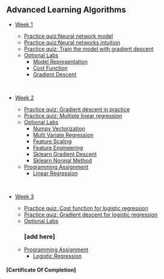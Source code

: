 ## Advanced Learning Algorithms


- [Week 1](https://github.com/dileepkanumuri/Machine-Learning-Specialization/tree/main/2.%20%20Advanced%20Learning%20Algorithms/week1)

    - [Practice quiz:Neural network model](https://github.com/dileepkanumuri/Machine-Learning-Specialization/tree/main/2.%20%20Advanced%20Learning%20Algorithms/week1/Practice%20quiz_%20Neural%20network%20model)
    - [Practice quiz:Neural networks intuition](https://github.com/dileepkanumuri/Machine-Learning-Specialization/blob/main/2.%20%20Advanced%20Learning%20Algorithms/week1/Practice%20quiz_%20Neural%20networks%20intuition/ss1.png)
    - [Practice quiz: Train the model with gradient descent](https://github.com/dileepkanumuri/Machine-Learning-Specialization/blob/main/1.%20%20Supervised%20Machine%20Learning:%20Regression%20and%20Classification/week1/Practice%20quiz_%20Train%20the%20model%20with%20gradient%20descent/ss1.png)
  - [Optional Labs](https://github.com/dileepkanumuri/Machine-Learning-Specialization/tree/main/1.%20%20Supervised%20Machine%20Learning:%20Regression%20and%20Classification/week1/Optional%20Labs)
    - [Model Representation]([/C1%20-%20Supervised%20Machine%20Learning%3A%20Regression%20and%20Classification/week1/Optional%20Labs/C1_W1_Lab03_Model_Representation_Soln.ipynb](https://github.com/dileepkanumuri/Machine-Learning-Specialization/blob/main/1.%20%20Supervised%20Machine%20Learning:%20Regression%20and%20Classification/week1/Optional%20Labs/C1_W1_Lab03_Model_Representation_Soln.ipynb))
    - [Cost Function](https://github.com/dileepkanumuri/Machine-Learning-Specialization/blob/main/1.%20%20Supervised%20Machine%20Learning:%20Regression%20and%20Classification/week1/Optional%20Labs/C1_W1_Lab04_Cost_function_Soln.ipynb)
    - [Gradient Descent](https://github.com/dileepkanumuri/Machine-Learning-Specialization/blob/main/1.%20%20Supervised%20Machine%20Learning:%20Regression%20and%20Classification/week1/Optional%20Labs/C1_W1_Lab05_Gradient_Descent_Soln.ipynb)

<br/>

- [Week 2](https://github.com/dileepkanumuri/Machine-Learning-Specialization/tree/main/1.%20%20Supervised%20Machine%20Learning:%20Regression%20and%20Classification/week2) 

    - [Practice quiz: Gradient descent in practice](https://github.com/dileepkanumuri/Machine-Learning-Specialization/tree/main/1.%20%20Supervised%20Machine%20Learning:%20Regression%20and%20Classification/week2/Practice%20quiz_%20Gradient%20descent%20in%20practice)
    - [Practice quiz: Multiple linear regression](https://github.com/dileepkanumuri/Machine-Learning-Specialization/blob/main/1.%20%20Supervised%20Machine%20Learning:%20Regression%20and%20Classification/week2/Practice%20quiz_%20Multiple%20linear%20regression/ss1.png)
    - [Optional Labs](https://github.com/dileepkanumuri/Machine-Learning-Specialization/tree/main/1.%20%20Supervised%20Machine%20Learning:%20Regression%20and%20Classification/week2/Optional%20Labs)
      - [Numpy Vectorization](https://github.com/dileepkanumuri/Machine-Learning-Specialization/blob/main/1.%20%20Supervised%20Machine%20Learning:%20Regression%20and%20Classification/week2/Optional%20Labs/C1_W2_Lab01_Python_Numpy_Vectorization_Soln.ipynb)
      - [Multi Variate Regression](https://github.com/dileepkanumuri/Machine-Learning-Specialization/blob/main/1.%20%20Supervised%20Machine%20Learning:%20Regression%20and%20Classification/week2/Optional%20Labs/C1_W2_Lab02_Multiple_Variable_Soln.ipynb)
      - [Feature Scaling](https://github.com/dileepkanumuri/Machine-Learning-Specialization/blob/main/1.%20%20Supervised%20Machine%20Learning:%20Regression%20and%20Classification/week2/Optional%20Labs/C1_W2_Lab03_Feature_Scaling_and_Learning_Rate_Soln.ipynb)
      - [Feature Engineering](https://github.com/dileepkanumuri/Machine-Learning-Specialization/blob/main/1.%20%20Supervised%20Machine%20Learning:%20Regression%20and%20Classification/week2/Optional%20Labs/C1_W2_Lab04_FeatEng_PolyReg_Soln.ipynb)
      - [Sklearn Gradient Descent](https://github.com/dileepkanumuri/Machine-Learning-Specialization/blob/main/1.%20%20Supervised%20Machine%20Learning:%20Regression%20and%20Classification/week2/Optional%20Labs/C1_W2_Lab05_Sklearn_GD_Soln.ipynb)
      - [Sklearn Normal Method](https://github.com/dileepkanumuri/Machine-Learning-Specialization/blob/main/1.%20%20Supervised%20Machine%20Learning:%20Regression%20and%20Classification/week2/Optional%20Labs/C1_W2_Lab06_Sklearn_Normal_Soln.ipynb)
    - [Programming Assignment](https://github.com/dileepkanumuri/Machine-Learning-Specialization/tree/main/1.%20%20Supervised%20Machine%20Learning:%20Regression%20and%20Classification/week2/C1W2A1)
      - [Linear Regression](https://github.com/dileepkanumuri/Machine-Learning-Specialization/blob/main/1.%20%20Supervised%20Machine%20Learning:%20Regression%20and%20Classification/week2/C1W2A1/C1_W2_Linear_Regression.ipynb)

<br/>

- [Week 3](https://github.com/dileepkanumuri/Machine-Learning-Specialization/tree/main/1.%20%20Supervised%20Machine%20Learning:%20Regression%20and%20Classification/week3)

    - [Practice quiz: Cost function for logistic regression](https://github.com/dileepkanumuri/Machine-Learning-Specialization/blob/main/1.%20%20Supervised%20Machine%20Learning:%20Regression%20and%20Classification/week3/Practice%20quiz_%20Cost%20function%20for%20logistic%20regression/ss1.png)
    - [Practice quiz: Gradient descent for logistic regression](https://github.com/dileepkanumuri/Machine-Learning-Specialization/blob/main/1.%20%20Supervised%20Machine%20Learning:%20Regression%20and%20Classification/week3/Practice%20quiz_%20Gradient%20descent%20for%20logistic%20regression/ss1.png)
    - [Optional Labs](https://github.com/dileepkanumuri/Machine-Learning-Specialization/tree/main/1.%20%20Supervised%20Machine%20Learning:%20Regression%20and%20Classification/week3/optional%20labs)
        ### [add here]
    - [Programming Assignment](https://github.com/dileepkanumuri/Machine-Learning-Specialization/tree/main/1.%20%20Supervised%20Machine%20Learning:%20Regression%20and%20Classification/week3/C1W3A1)
      - [Logistic Regression](https://github.com/dileepkanumuri/Machine-Learning-Specialization/blob/main/1.%20%20Supervised%20Machine%20Learning:%20Regression%20and%20Classification/week3/C1W3A1/C1_W3_Logistic_Regression.ipynb)

#### [Certificate Of Completion]
